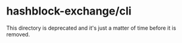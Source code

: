 # hashblock-exchange/cli

This directory is deprecated and it's just a matter of time before it is removed.

